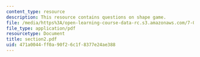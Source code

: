 ```yaml
---
content_type: resource
description: This resource contains questions on shape game.
file: /media/https%3A/open-learning-course-data-rc.s3.amazonaws.com/7-014-introductory-biology-spring-2005/471a0044ff0a90f26c1f8377e24ae388_section2.pdf
file_type: application/pdf
resourcetype: Document
title: section2.pdf
uid: 471a0044-ff0a-90f2-6c1f-8377e24ae388
---
```


